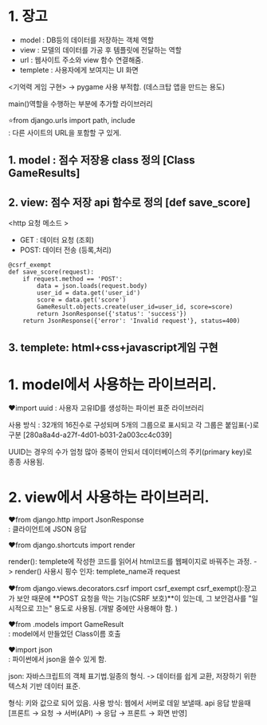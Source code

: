 
# 1. 장고 
- model : DB등의 데이터를 저장하는 객체 역할
- view : 모델의 데이터를 가공 후 템플릿에 전달하는 역할
- url : 웹사이트 주소와 view 함수 연결해줌.
- templete : 사용자에게 보여지는 UI 화면

<기억력 게임 구현> 
→  pygame 사용 부적합. (데스크탑 앱을 만드는 용도)


main()역할을 수행하는 부분에 추가할 라이브러리 

⭐from django.urls import path, include  
 : 다른 사이트의 URL을 포함할 구 있게. 



## 1. model : 점수 저장용 class 정의 [Class GameResults]
   
## 2. view: 점수 저장 api  함수로 정의 [def save_score]

<http 요청 메소드 >
- GET : 데이터 요청 (조회)
- POST: 데이터 전송 (등록,처리)

```예시 코드
@csrf_exempt
def save_score(request):
    if request.method == 'POST':
        data = json.loads(request.body)
        user_id = data.get('user_id') 
        score = data.get('score')
        GameResult.objects.create(user_id=user_id, score=score)
        return JsonResponse({'status': 'success'})
    return JsonResponse({'error': 'Invalid request'}, status=400)

```

## 3. templete: html+css+javascript게임 구현 

# 1. model에서 사용하는 라이브러리.


❤️import uuid
: 사용자 고유ID를 생성하는 파이썬 표준 라이브러리 

 사용 방식 : 32개의 16진수로 구성되며 5개의 그룹으로 표시되고 각 그룹은 붙임표(-)로 구분
 [280a8a4d-a27f-4d01-b031-2a003cc4c039]
 
 UUID는 경우의 수가 엄청 많아 중복이 안되서  데이터베이스의  주키(primary key)로 종종 사용됨.



<h1> 2. view에서 사용하는 라이브러리. </h1>


❤️from django.http import JsonResponse        
: 클라이언트에 JSON 응답



❤️from django.shortcuts import render        

render(): templete에 작성한 코드를 읽어서 html코드를 웹페이지로 바꿔주는 과정. 
-> render() 사용시 핑수 인자:  templete_name과 request



❤️from django.views.decorators.csrf import csrf_exempt 
csrf_exempt():장고가 보안 때문에 **POST 요청을 막는 기능(CSRF 보호)**이 있는데,
 그 보안검사를 "일시적으로 끄는" 용도로 사용됨. (개발 중에만 사용해야 함. )



❤️from .models import GameResult              
: model에서 만들었던 Class이름  호출



❤️import json                               
: 파이썬에서 json을 쓸수 있게 함. 

json: 자바스크립트의 객체 표기법.일종의 형식. 
-> 데이터를 쉽게 교환, 저장하기 위한 텍스처 기반 데이터 표준. 

형식: 키와 값으로 되어 있음. 
사용 방식: 웹에서 서버로 데잍 보낼때. api 응답 받을때  
[프론트 → 요청 → 서버(API) → 응답 → 프론트 → 화면 반영]


